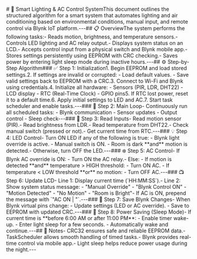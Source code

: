 \# 🧠 Smart Lighting & AC Control SystemThis document outlines the structured algorithm for a smart system that automates lighting and air conditioning based on environmental conditions, manual input, and remote control via Blynk IoT platform.---## 📋 OverviewThe system performs the following tasks:- Reads motion, brightness, and temperature sensors.- Controls LED lighting and AC relay output.- Displays system status on an LCD.- Accepts control input from a physical switch and Blynk mobile app.- Stores settings persistently using EEPROM with CRC checking.- Saves power by entering light sleep mode during inactive hours.---## ⚙️ Step-by-Step Algorithm### ✅ Step 1: Initialization1. Begin EEPROM and load stored settings.2. If settings are invalid or corrupted: - Load default values. - Save valid settings back to EEPROM with a CRC.3. Connect to Wi-Fi and Blynk using credentials.4. Initialize all hardware: - Sensors (PIR, LDR, DHT22) - LCD display - RTC (Real-Time Clock) - GPIO pins5. If RTC lost power, reset it to a default time.6. Apply initial settings to LED and AC.7. Start task scheduler and enable tasks.---### 🔁 Step 2: Main Loop- Continuously run all scheduled tasks: - Blynk communication - Sensor updates - Output control - Sleep check---### 📡 Step 3: Read Inputs- Read motion sensor (PIR).- Read brightness from LDR.- Read temperature from DHT22.- Check manual switch (pressed or not).- Get current time from RTC.---### 💡 Step 4: LED Control- Turn ON LED if any of the following is true: - Blynk light override is active. - Manual switch is ON. - Room is dark \*\*and\*\* motion is detected.- Otherwise, turn OFF the LED.---### ❄️ Step 5: AC Control- If Blynk AC override is ON: - Turn ON the AC relay.- Else: - If motion is detected \*\*and\*\* temperature > HIGH threshold: - Turn ON AC. - If temperature < LOW threshold \*\*or\*\* no motion: - Turn OFF AC.---### 📺 Step 6: Update LCD- Line 1: Display current time (\`HH:MM:SS\`).- Line 2: Show system status message: - "Manual Override" - "Blynk Control ON" - "Motion Detected" - "No Motion" - "Room is Bright"- If AC is ON, prepend the message with \`"AC ON | "\`.---### 💾 Step 7: Save Blynk Changes- When Blynk virtual pins change: - Update settings (LED or AC override). - Save to EEPROM with updated CRC.---### 🌙 Step 8: Power Saving (Sleep Mode)- If current time is \*\*before 6:00 AM or after 11:00 PM\*\*: - Enable timer wake-up. - Enter light sleep for a few seconds. - Automatically wake and continue.---## 📝 Notes- CRC32 ensures safe and reliable EEPROM data.- TaskScheduler allows smooth handling of timed tasks.- Blynk provides real-time control via mobile app.- Light sleep helps reduce power usage during the night.---